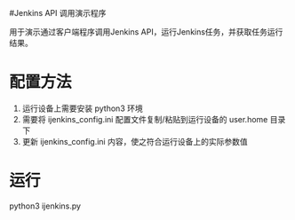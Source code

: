 #Jenkins API 调用演示程序

用于演示通过客户端程序调用Jenkins API，运行Jenkins任务，并获取任务运行结果。

配置方法
====
1. 运行设备上需要安装 python3 环境
2. 需要将 ijenkins_config.ini 配置文件复制/粘贴到运行设备的 user.home 目录下
3. 更新 ijenkins_config.ini 内容，使之符合运行设备上的实际参数值

运行
====
python3 ijenkins.py 
